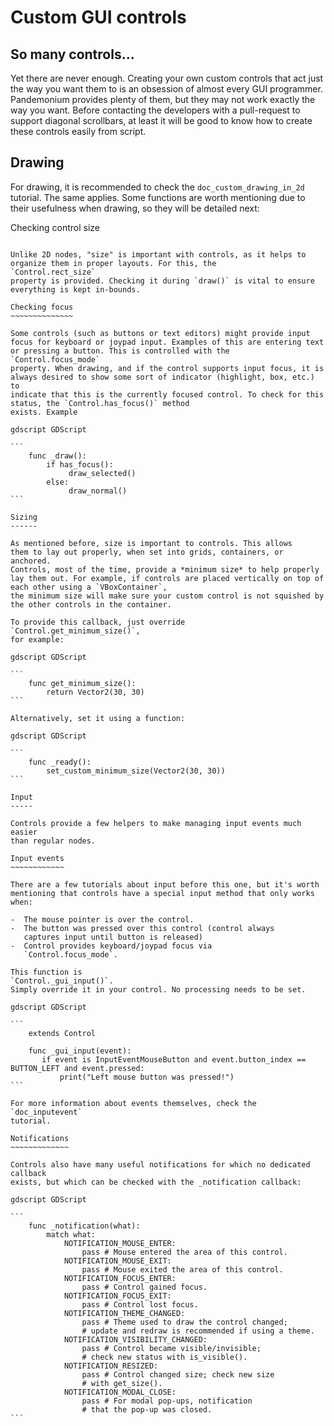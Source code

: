 

Custom GUI controls
===================

So many controls...
-------------------

Yet there are never enough. Creating your own custom controls that act
just the way you want them to is an obsession of almost every GUI
programmer. Pandemonium provides plenty of them, but they may not work exactly
the way you want. Before contacting the developers with a pull-request
to support diagonal scrollbars, at least it will be good to know how to
create these controls easily from script.

Drawing
-------

For drawing, it is recommended to check the `doc_custom_drawing_in_2d` tutorial.
The same applies. Some functions are worth mentioning due to their
usefulness when drawing, so they will be detailed next:

Checking control size
~~~~~~~~~~~~~~~~~~~~~

Unlike 2D nodes, "size" is important with controls, as it helps to
organize them in proper layouts. For this, the
`Control.rect_size`
property is provided. Checking it during `draw()` is vital to ensure
everything is kept in-bounds.

Checking focus
~~~~~~~~~~~~~~

Some controls (such as buttons or text editors) might provide input
focus for keyboard or joypad input. Examples of this are entering text
or pressing a button. This is controlled with the
`Control.focus_mode`
property. When drawing, and if the control supports input focus, it is
always desired to show some sort of indicator (highlight, box, etc.) to
indicate that this is the currently focused control. To check for this
status, the `Control.has_focus()` method
exists. Example

gdscript GDScript

```
    func _draw():
        if has_focus():
             draw_selected()
        else:
             draw_normal()
```

Sizing
------

As mentioned before, size is important to controls. This allows
them to lay out properly, when set into grids, containers, or anchored.
Controls, most of the time, provide a *minimum size* to help properly
lay them out. For example, if controls are placed vertically on top of
each other using a `VBoxContainer`,
the minimum size will make sure your custom control is not squished by
the other controls in the container.

To provide this callback, just override
`Control.get_minimum_size()`,
for example:

gdscript GDScript

```
    func get_minimum_size():
        return Vector2(30, 30)
```

Alternatively, set it using a function:

gdscript GDScript

```
    func _ready():
        set_custom_minimum_size(Vector2(30, 30))
```

Input
-----

Controls provide a few helpers to make managing input events much easier
than regular nodes.

Input events
~~~~~~~~~~~~

There are a few tutorials about input before this one, but it's worth
mentioning that controls have a special input method that only works
when:

-  The mouse pointer is over the control.
-  The button was pressed over this control (control always
   captures input until button is released)
-  Control provides keyboard/joypad focus via
   `Control.focus_mode`.

This function is
`Control._gui_input()`.
Simply override it in your control. No processing needs to be set.

gdscript GDScript

```
    extends Control

    func _gui_input(event):
       if event is InputEventMouseButton and event.button_index == BUTTON_LEFT and event.pressed:
           print("Left mouse button was pressed!")
```

For more information about events themselves, check the `doc_inputevent`
tutorial.

Notifications
~~~~~~~~~~~~~

Controls also have many useful notifications for which no dedicated callback
exists, but which can be checked with the _notification callback:

gdscript GDScript

```
    func _notification(what):
        match what:
            NOTIFICATION_MOUSE_ENTER:
                pass # Mouse entered the area of this control.
            NOTIFICATION_MOUSE_EXIT:
                pass # Mouse exited the area of this control.
            NOTIFICATION_FOCUS_ENTER:
                pass # Control gained focus.
            NOTIFICATION_FOCUS_EXIT:
                pass # Control lost focus.
            NOTIFICATION_THEME_CHANGED:
                pass # Theme used to draw the control changed;
                # update and redraw is recommended if using a theme.
            NOTIFICATION_VISIBILITY_CHANGED:
                pass # Control became visible/invisible;
                # check new status with is_visible().
            NOTIFICATION_RESIZED:
                pass # Control changed size; check new size
                # with get_size().
            NOTIFICATION_MODAL_CLOSE:
                pass # For modal pop-ups, notification
                # that the pop-up was closed.
```
